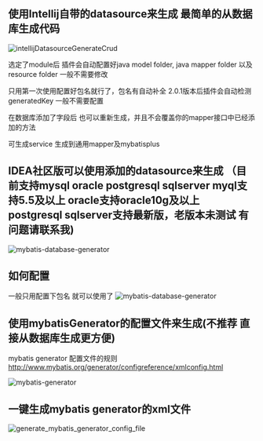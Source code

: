 ## 使用Intellij自带的datasource来生成 最简单的从数据库生成代码

![intellijDatasourceGenerateCrud](https://raw.githubusercontent.com/gejun123456/MyBatisCodeHelper-Pro/master/screenshots/数据库生成和合并代码.gif)

选定了module后 插件会自动配置好java model folder, java mapper folder 以及 resource folder 一般不需要修改

只用第一次使用配置好包名就行了，包名有自动补全 2.0.1版本后插件会自动检测 generatedKey 一般不需要配置

在数据库添加了字段后 也可以重新生成，并且不会覆盖你的mapper接口中已经添加的方法

可生成service 生成到通用mapper及mybatisplus

## IDEA社区版可以使用添加的datasource来生成 （目前支持mysql oracle postgresql sqlserver  myql支持5.5及以上  oracle支持oracle10g及以上 postgresql sqlserver支持最新版，老版本未测试 有问题请联系我) 

![mybatis-database-generator](https://raw.githubusercontent.com/gejun123456/MyBatisCodeHelper-Pro/master/screenshots/configDatabaseToUseMybatisGenerator.gif)

## 如何配置

一般只用配置下包名 就可以使用了
![mybatis-database-generator](https://raw.githubusercontent.com/gejun123456/MyBatisCodeHelper-Pro/master/screenshots/DatabaseGenerateSetting.png)

## 使用mybatisGenerator的配置文件来生成(不推荐 直接从数据库生成更方便)

 mybatis generator 配置文件的规则   
  http://www.mybatis.org/generator/configreference/xmlconfig.html

![mybatis-generator](https://raw.githubusercontent.com/gejun123456/MyBatisCodeHelper-Pro/master/screenshots/2017_08_06_mybatis_generator.gif)

## 一键生成mybatis generator的xml文件

![generate_mybatis_generator_config_file](https://raw.githubusercontent.com/gejun123456/MyBatisCodeHelper-Pro/master/screenshots/generate_mybatis_generator_config_file.gif)
